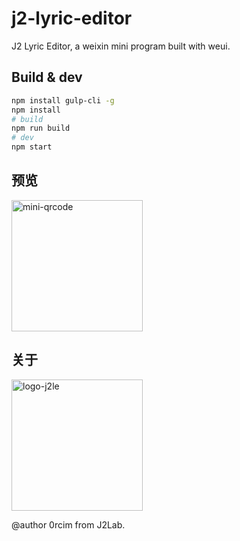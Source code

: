 # j2-lyric-editor
J2 Lyric Editor, a weixin mini program built with weui.

## Build & dev

```sh
npm install gulp-cli -g
npm install
# build
npm run build
# dev
npm start
```

## 预览

<image alt="mini-qrcode" width="210" src="https://raw.githubusercontent.com/0rcim/j2-lyric-editor/master/src/static/mini-qrcode.jpg">

<br>

## 关于

<image alt="logo-j2le" width="210" src="https://raw.githubusercontent.com/0rcim/j2-lyric-editor/master/src/static/j2le.svg">

@author 0rcim from J2Lab.